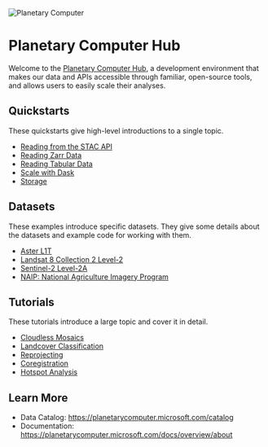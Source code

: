 <img src="https://ai4edatasetspublicassets.blob.core.windows.net/assets/aod_images/planetary_computer_header_800w.png" alt="Planetary Computer"/>

# Planetary Computer Hub

Welcome to the [Planetary Computer Hub](http://planetarycomputer.microsoft.com/compute), a development environment that makes our data and APIs accessible through familiar, open-source tools, and allows users to easily scale their analyses.

## Quickstarts

These quickstarts give high-level introductions to a single topic.

* [Reading from the STAC API](quickstarts/reading-stac.ipynb)
* [Reading Zarr Data](quickstarts/reading-zarr-data.ipynb)
* [Reading Tabular Data](quickstarts/reading-tabular-data.ipynb)
* [Scale with Dask](quickstarts/scale-with-dask.ipynb)
* [Storage](quickstarts/storage.ipynb)

## Datasets

These examples introduce specific datasets. They give some details about the datasets and example code for working with them.

* [Aster L1T](datasets/aster-l1t/aster-l1t-example.ipynb)
* [Landsat 8 Collection 2 Level-2](datasets/landsat-8-c2-l2/landsat-8-c2-l2-example.ipynb)
* [Sentinel-2 Level-2A](datasets/sentinel-2-l2a/sentinel-2-l2a-example.ipynb)
* [NAIP: National Agriculture Imagery Program](datasets/naip/naip-example.ipynb)

## Tutorials

These tutorials introduce a large topic and cover it in detail.

* [Cloudless Mosaics](tutorials/cloudless-mosaic-sentinel2.ipynb)
* [Landcover Classification](tutorials/landcover.ipynb)
* [Reprojecting](tutorials/reprojection.ipynb)
* [Coregistration](tutorials/coregistration.ipynb)
* [Hotspot Analysis](tutorials/ndvi_hotspots.ipynb)

## Learn More

* Data Catalog: https://planetarycomputer.microsoft.com/catalog
* Documentation: https://planetarycomputer.microsoft.com/docs/overview/about


